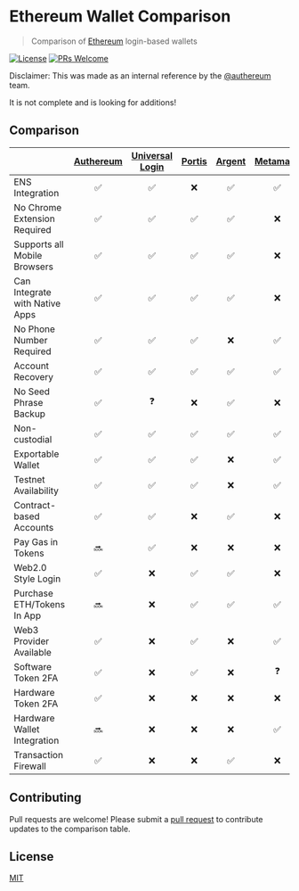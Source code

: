 # Ethereum Wallet Comparison

> Comparison of [Ethereum](https://www.ethereum.org/) login-based wallets

[![License](http://img.shields.io/badge/license-MIT-blue.svg)](https://raw.githubusercontent.com/shanefontaine/ethereum-wallet-comparison/master/LICENSE)
[![PRs Welcome](https://img.shields.io/badge/PRs-welcome-brightgreen.svg)](#contributing)

Disclaimer: This was made as an internal reference by the [@authereum](https://twitter.com/authereum) team.

It is not complete and is looking for additions!

## Comparison

|  | [Authereum](https://authereum.org) | [Universal Login](https://universallogin.io/) | [Portis](https://www.portis.io/) | [Argent](https://www.argent.xyz/) | [Metamask](https://metamask.io/) | [Abridged](https://abridged.github.io/splash/) | [Gnosis Safe](https://safe.gnosis.io/) | [Fortmatic](https://fortmatic.com/) | [Dapper](https://www.dapperlabs.com/) | [Coinbase Wallet](https://wallet.coinbase.com/) | [Status](https://status.im/) | [Trust Wallet](https://trustwallet.com/) | [Ledger](https://www.ledger.com/) | [Squarelink](https://squarelink.com) | [ETHVault](https://ethvault.xyz) | [NiftyWallet](https://github.com/poanetwork/nifty-wallet) |
|---| :---: | :---: | :---: | :---: | :---: | :---: | :---: | :---: | :---: | :---: | :---: | :---: | :---: | :---: | :---: | :---: |
|ENS Integration                | ✅ | ✅ | ❌ | ✅ | ✅ | ✅ | ❌ | ❌ | ❌ | ❌ | ✅ | ❌ | ❌ | ❌ | ❌ | ❓ |
|No Chrome Extension Required   | ✅ | ✅ | ✅ | ✅ | ❌ | ✅ | ❌ | ✅ | ❌ | ✅ | ✅ | ✅ | ✅ | ✅ | ✅ | ❓ |
|Supports all Mobile Browsers   | ✅ | ✅ | ✅ | ✅ | ❌ | ✅ | ✅ | ✅ | ❌ | ✅ | ✅ | ✅ | ❌ | ✅ | ❓ | ❓ |
|Can Integrate with Native Apps | ✅ | ✅ | ✅ | ✅ | ❌ | ✅ | ✅ | ✅ | ❌ | ❌ | ❌ | ❌ | ❌ | ✅ | ❓ | ❓ |
|No Phone Number Required       | ✅ | ✅ | ✅ | ❌ | ✅ | ✅ | ❓ | ❌ | ❌ | ❌ | ✅ | ✅ | ✅ | ✅ | ❓ | ❓ |
|Account Recovery               | ✅ | ✅ | ✅ | ✅ | ✅ | ✅ | ❌ | ✅ | ✅ | ✅ | ❌ | ✅ | ❌ | ✅ | ❓ | ❓ |
|No Seed Phrase Backup          | ✅ | ❓ | ❌ | ✅ | ❌ | ✅ | ❓ | ✅ | ❓ | ❌ | ✅ | ❌ | ❌ | ✅ | ❓ | ❓ |
|Non-custodial                  | ✅ | ✅ | ✅ | ✅ | ✅ | ✅ | ✅ | ❌ | ✅ | ✅ | ✅ | ❓ | ✅ | ✅ | ❓ | ❓ |
|Exportable Wallet              | ✅ | ✅ | ✅ | ❌ | ✅ | ✅ | ❓ | ✅ | ❌ | ❌ | ❌ | ❌ | ✅ | ✅ | ❓ | ❓ |
|Testnet Availability           | ✅ | ✅ | ✅ | ❌ | ✅ | ✅ | ❓ | ✅ | ❌ | ✅ | ✅ | ❌ | ✅ | ✅ | ❓ | ❓ |
|Contract-based Accounts        | ✅ | ✅ | ❌ | ✅ | ❌ | ✅ | ✅ | ❌ | ✅ | ❌ | ❌ | ❌ | ❌ | ❌ | ❓ | ❓ |
|Pay Gas in Tokens              | 🔜 | ✅ | ❌ | ❌ | ❌ | ❓ | ❓ | ❌ | ❌ | ❌ | ❌ | ❌ | ❌ | ❌ | ❓ | ❓ |
|Web2.0 Style Login             | ✅ | ❌ | ✅ | ✅ | ❌ | ✅ | ❓ | ✅ | ✅ | ❌ | ✅ | ❌ | ❌ | ✅ | ❓ | ❓ |
|Purchase ETH/Tokens In App     | 🔜 | ❌ | ✅ | ✅ | ✅ | 🔜 | ❓ | ❌ | ✅ | ✅ | ❌ | ❌ | ❌ | ✅ | ❌ | ❓ |
|Web3 Provider Available        | ✅ | ❌ | ✅ | ❌ | ✅ | ❌ | ❌ | ✅ | ❓ | ❓ | ❓ | ❓ | ❓ | ✅ | ❓ | ❓ |
|Software Token 2FA             | ✅ | ❌ | ✅ | ❌ | ❓ | ❌ | ❓ | ❌ | ❓ | ❓ | ❓ | ❓ | ❓ | ✅ | ❓ | ❓ |
|Hardware Token 2FA             | ✅ | ❌ | ❌ | ❌ | ❌ | ❌ | ❌ | ❌ | ❌ | ❌ | ❌ | ❌ | ❌ | ❌ | ❌ | ❌ |
|Hardware Wallet Integration    | 🔜 | ❌ | ❌ | ❌ | ✅ | ❌ | ❓ | ❌ | ❓ | ❓ | ❓ | ❓ | ❓ | ❌ | ❓ | ❓ |
|Transaction Firewall           | ✅ | ❌ | ❌ | ✅ | ❌ | ❌ | ❌ | ❌ | ❌ | ❌ | ❌ | ❌ | ❌ | ❌ | ❌ | ❌ |

## Contributing

Pull requests are welcome! Please submit a [pull request](https://github.com/shanefontaine/ethereum-wallet-comparison/compare) to contribute updates to the comparison table.

## License

[MIT](LICENSE)
